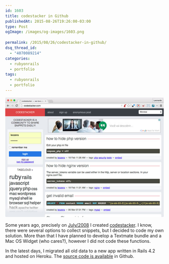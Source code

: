 ```yaml
---
id: 1603
title: codestacker in Github
publishedAt: 2015-08-26T19:26:00-03:00
type: Post
ogImage: /images/og-images/1603.png

permalink: /2015/08/26/codestacker-in-github/
dsq_thread_id:
  - "4070089214"
categories:
  - rubyonrails
  - portfolio
tags:
  - rubyonrails
  - portfolio
---
```


![codestacker](/wp-content/uploads/2015/08/codestacker.jpg)

Some years ago, precisely on [July/2008](https://leonardofaria.net/2008/07/02/nasceu-codestackercom/) I created [codestacker](http://codestacker.com). I know, there were several options to collect snippets, but I decided to code my own solution. More than that I have planned to develop a Textmate bundle and a Mac OS Widget (who cares?), however I did not code these functions.

In the latest days, I migrated all old data to a new app written in Rails 4.2 and hosted on Heroku. The <A href="https://github.com/leonardofaria/codestacker">source code is available</A> in Github.
